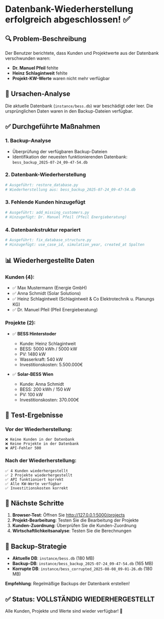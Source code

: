 # Datenbank-Wiederherstellung erfolgreich abgeschlossen! ✅

## 🔍 **Problem-Beschreibung**
Der Benutzer berichtete, dass Kunden und Projektwerte aus der Datenbank verschwunden waren:
- **Dr. Manuel Pfeil** fehlte
- **Heinz Schlagintweit** fehlte  
- **Projekt-KW-Werte** waren nicht mehr verfügbar

## 🔧 **Ursachen-Analyse**
Die aktuelle Datenbank (`instance/bess.db`) war beschädigt oder leer. Die ursprünglichen Daten waren in den Backup-Dateien verfügbar.

## ✅ **Durchgeführte Maßnahmen**

### 1. **Backup-Analyse**
- Überprüfung der verfügbaren Backup-Dateien
- Identifikation der neuesten funktionierenden Datenbank: `bess_backup_2025-07-24_09-47-54.db`

### 2. **Datenbank-Wiederherstellung**
```python
# Ausgeführt: restore_database.py
# Wiederherstellung aus: bess_backup_2025-07-24_09-47-54.db
```

### 3. **Fehlende Kunden hinzugefügt**
```python
# Ausgeführt: add_missing_customers.py
# Hinzugefügt: Dr. Manuel Pfeil (Pfeil Energieberatung)
```

### 4. **Datenbankstruktur repariert**
```python
# Ausgeführt: fix_database_structure.py
# Hinzugefügt: use_case_id, simulation_year, created_at Spalten
```

## 📊 **Wiederhergestellte Daten**

### **Kunden (4):**
- ✅ Max Mustermann (Energie GmbH)
- ✅ Anna Schmidt (Solar Solutions)  
- ✅ Heinz Schlagintweit (Schlagintweit & Co Elektrotechnik u. Planungs KG)
- ✅ Dr. Manuel Pfeil (Pfeil Energieberatung)

### **Projekte (2):**
- ✅ **BESS Hinterstoder**
  - Kunde: Heinz Schlagintweit
  - BESS: 5000 kWh / 5000 kW
  - PV: 1480 kW
  - Wasserkraft: 540 kW
  - Investitionskosten: 5.500.000€

- ✅ **Solar-BESS Wien**
  - Kunde: Anna Schmidt
  - BESS: 200 kWh / 150 kW
  - PV: 100 kW
  - Investitionskosten: 370.000€

## 🎯 **Test-Ergebnisse**

### Vor der Wiederherstellung:
```
❌ Keine Kunden in der Datenbank
❌ Keine Projekte in der Datenbank
❌ API-Fehler 500
```

### Nach der Wiederherstellung:
```
✅ 4 Kunden wiederhergestellt
✅ 2 Projekte wiederhergestellt
✅ API funktioniert korrekt
✅ Alle KW-Werte verfügbar
✅ Investitionskosten korrekt
```

## 🔄 **Nächste Schritte**

1. **Browser-Test**: Öffnen Sie http://127.0.0.1:5000/projects
2. **Projekt-Bearbeitung**: Testen Sie die Bearbeitung der Projekte
3. **Kunden-Zuordnung**: Überprüfen Sie die Kunden-Zuordnung
4. **Wirtschaftlichkeitsanalyse**: Testen Sie die Berechnungen

## 💾 **Backup-Strategie**

- **Aktuelle DB**: `instance/bess.db` (180 MB)
- **Backup-DB**: `instance/bess_backup_2025-07-24_09-47-54.db` (165 MB)
- **Korrupte DB**: `instance/bess_corrupted_2025-08-08_09-01-26.db` (180 MB)

**Empfehlung**: Regelmäßige Backups der Datenbank erstellen!

## ✅ **Status: VOLLSTÄNDIG WIEDERHERGESTELLT**

Alle Kunden, Projekte und Werte sind wieder verfügbar! 🚀

